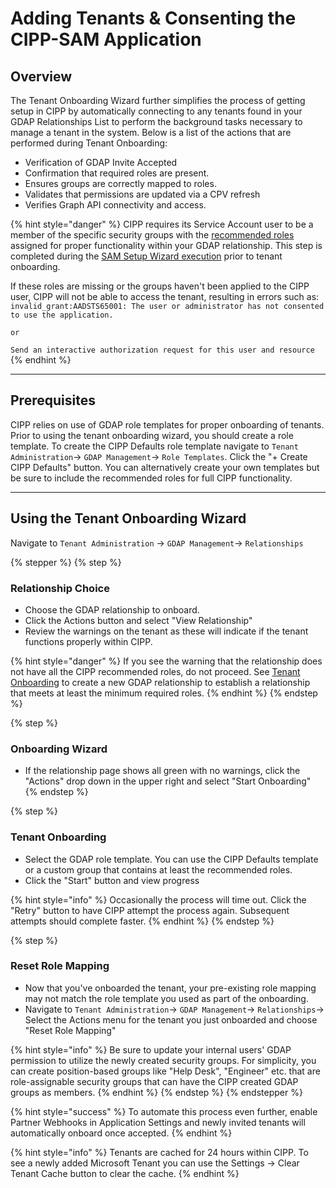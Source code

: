 # Adding Tenants & Consenting the CIPP-SAM Application

## Overview

The Tenant Onboarding Wizard further simplifies the process of getting setup in CIPP by automatically connecting to any tenants found in your GDAP Relationships List to perform the background tasks necessary to manage a tenant in the system. Below is a list of the actions that are performed during Tenant Onboarding:

* Verification of GDAP Invite Accepted
* Confirmation that required roles are present.
* Ensures groups are correctly mapped to roles.
* Validates that permissions are updated via a CPV refresh
* Verifies Graph API connectivity and access.

{% hint style="danger" %}
CIPP requires its Service Account user to be a member of the specific security groups with the [recommended roles](../gdap/recommended-roles.md) assigned for proper functionality within your GDAP relationship. This step is completed during the [SAM Setup Wizard execution](../../user-documentation/cipp/sam-setup-wizard.md) prior to tenant onboarding.

If these roles are missing or the groups haven't been applied to the CIPP user, CIPP will not be able to access the tenant, resulting in errors such as: `invalid_grant:AADSTS65001: The user or administrator has not consented to use the application.`

`or`

`Send an interactive authorization request for this user and resource`
{% endhint %}

***

## Prerequisites

CIPP relies on use of GDAP role templates for proper onboarding of tenants. Prior to using the tenant onboarding wizard, you should create a role template. To create the CIPP Defaults role template navigate to `Tenant Administration`-> `GDAP Management`-> `Role Templates`. Click the "+ Create CIPP Defaults" button. You can alternatively create your own templates but be sure to include the recommended roles for full CIPP functionality.

***

## Using the Tenant Onboarding Wizard

Navigate to `Tenant Administration` -> `GDAP Management`-> `Relationships`

{% stepper %}
{% step %}
### Relationship Choice

* Choose the GDAP relationship to onboard.&#x20;
* Click the Actions button and select "View Relationship"
* Review the warnings on the tenant as these will indicate if the tenant functions properly within CIPP.

{% hint style="danger" %}
If you see the warning that the relationship does not have all the CIPP recommended roles, do not proceed. See [Tenant Onboarding](gdap-invite-wizard.md) to create a new GDAP relationship to establish a relationship that meets at least the minimum required roles.
{% endhint %}
{% endstep %}

{% step %}
### Onboarding Wizard

* If the relationship page shows all green with no warnings, click the "Actions" drop down in the upper right and select "Start Onboarding"
{% endstep %}

{% step %}
### Tenant Onboarding

* Select the GDAP role template. You can use the CIPP Defaults template or a custom group that contains at least the recommended roles.&#x20;
* Click the "Start" button and view progress

{% hint style="info" %}
Occasionally the process will time out. Click the "Retry" button to have CIPP attempt the process again. Subsequent attempts should complete faster.
{% endhint %}
{% endstep %}

{% step %}
### Reset Role Mapping

* Now that you've onboarded the tenant, your pre-existing role mapping may not match the role template you used as part of the onboarding.&#x20;
* Navigate to `Tenant Administration`-> `GDAP Management`-> `Relationships`-> Select the Actions menu for the tenant you just onboarded and choose "Reset Role Mapping"

{% hint style="info" %}
Be sure to update your internal users' GDAP permission to utilize the newly created security groups. For simplicity, you can create position-based groups like "Help Desk", "Engineer" etc. that are role-assignable security groups that can have the CIPP created GDAP groups as members.
{% endhint %}
{% endstep %}
{% endstepper %}

{% hint style="success" %}
To automate this process even further, enable Partner Webhooks in Application Settings and newly invited tenants will automatically onboard once accepted.
{% endhint %}

{% hint style="info" %}
Tenants are cached for 24 hours within CIPP. To see a newly added Microsoft Tenant you can use the Settings -> Clear Tenant Cache button to clear the cache.
{% endhint %}
